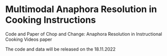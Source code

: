 # Multimodal Anaphora Resolution in Cooking Instructions
Code and Paper of Chop and Change: Anaphora Resolution in Instructional Cooking Videos paper

The code and data will be released on the 18.11.2022
